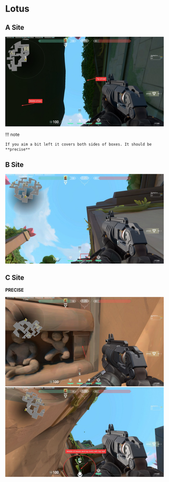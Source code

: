# Lotus

## A Site

![Alt text](../assets/images/lotus%20a.jpg)

!!! note

    If you aim a bit left it covers both sides of boxes. It should be **precise**

## B Site

![Align Middle Of Lotus](../assets/images/lotus%20b.jpg)

## C Site

**PRECISE**

![Vedge yourself here by looking at this](../assets/images/vedge%20val%20lotus%20c.jpg)
![Middle of leaves](../assets/images/276.jpg)
